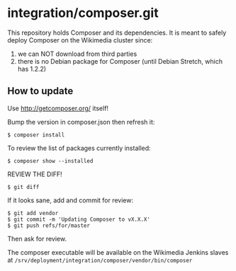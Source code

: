 # integration/composer.git

This repository holds Composer and its dependencies. It is meant to safely
deploy Composer on the Wikimedia cluster since:

1) we can NOT download from third parties
2) there is no Debian package for Composer (until Debian Stretch, which has 1.2.2)

## How to update

Use http://getcomposer.org/ itself!

Bump the version in composer.json then refresh it:

    $ composer install

To review the list of packages currently installed:

    $ composer show --installed

REVIEW THE DIFF!

    $ git diff

If it looks sane, add and commit for review:

    $ git add vendor
    $ git commit -m 'Updating Composer to vX.X.X'
    $ git push refs/for/master

Then ask for review.

The composer executable will be available on the Wikimedia Jenkins slaves at
`/srv/deployment/integration/composer/vendor/bin/composer`
